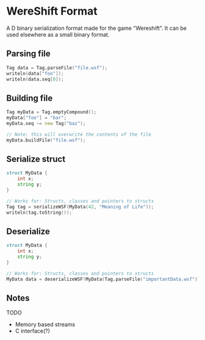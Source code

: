 # WereShift Format
A D binary serialization format made for the game "Wereshift".
It can be used elsewhere as a small binary format.


## Parsing file
```d
Tag data = Tag.parseFile("file.wsf");
writeln(data["foo"]);
writeln(data.seq[0]);
```

## Building file
```d
Tag myData = Tag.emptyCompound();
myData["foo"] = "bar";
myData.seq ~= new Tag("baz");

// Note: this will overwrite the contents of the file
myData.buildFile("file.wsf");
```

## Serialize struct
```d
struct MyData {
    int x;
    string y;
}

// Works for: Structs, classes and pointers to structs
Tag tag = serializeWSF(MyData(42, "Meaning of Life"));
writeln(tag.toString());
```

## Deserialize
```d
struct MyData {
    int x;
    string y;
}

// Works for: Structs, classes and pointers to structs
MyData data = deserializeWSF!MyData(Tag.parseFile("importantData.wsf"));
```

## Notes
TODO
 * Memory based streams
 * C interface(?)
